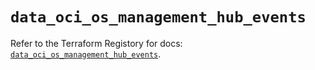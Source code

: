 # `data_oci_os_management_hub_events`

Refer to the Terraform Registory for docs: [`data_oci_os_management_hub_events`](https://registry.terraform.io/providers/oracle/oci/6.18.0/docs/data-sources/os_management_hub_events).
